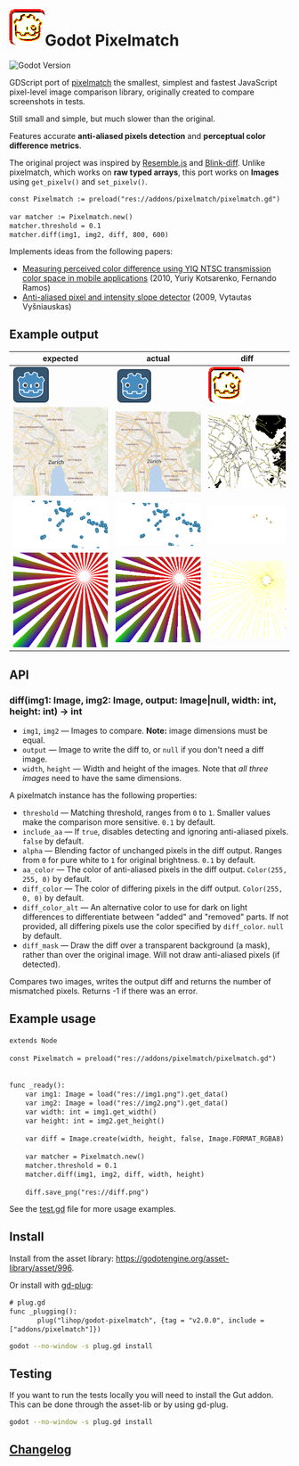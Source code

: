 <img align="left" width="64" height="64" src="test/fixtures/icon_diff.pmtest.png">

# Godot Pixelmatch

![Godot Version](https://img.shields.io/badge/godot-4.2+-blue.svg)

GDScript port of [pixelmatch](https://github.com/mapbox/pixelmatch) the smallest, simplest and fastest JavaScript pixel-level image comparison library,
originally created to compare screenshots in tests.

Still small and simple, but much slower than the original.

Features accurate **anti-aliased pixels detection**
and **perceptual color difference metrics**.

The original project was inspired by [Resemble.js](https://github.com/Huddle/Resemble.js)
and [Blink-diff](https://github.com/yahoo/blink-diff).
Unlike pixelmatch, which works on **raw typed arrays**, this port works on **Images** using `get_pixelv()` and `set_pixelv()`.

```gdscript
const Pixelmatch := preload("res://addons/pixelmatch/pixelmatch.gd")

var matcher := Pixelmatch.new()
matcher.threshold = 0.1
matcher.diff(img1, img2, diff, 800, 600)
```

Implements ideas from the following papers:

- [Measuring perceived color difference using YIQ NTSC transmission color space in mobile applications](http://www.progmat.uaem.mx:8080/artVol2Num2/Articulo3Vol2Num2.pdf) (2010, Yuriy Kotsarenko, Fernando Ramos)
- [Anti-aliased pixel and intensity slope detector](https://www.researchgate.net/publication/234126755_Anti-aliased_Pixel_and_Intensity_Slope_Detector) (2009, Vytautas Vyšniauskas)

## Example output

| expected                           | actual                                 | diff                                         |
| ---------------------------------- | -------------------------------------- | -------------------------------------------- |
| ![](test/fixtures/icon.pmtest.png) | ![](test/fixtures/icon_alt.pmtest.png) | ![1diff](test/fixtures/icon_diff.pmtest.png) |
| ![](test/fixtures/4a.pmtest.png)   | ![](test/fixtures/4b.pmtest.png)       | ![1diff](test/fixtures/4diff.pmtest.png)     |
| ![](test/fixtures/3a.pmtest.png)   | ![](test/fixtures/3b.pmtest.png)       | ![1diff](test/fixtures/3diff.pmtest.png)     |
| ![](test/fixtures/6a.pmtest.png)   | ![](test/fixtures/6b.pmtest.png)       | ![1diff](test/fixtures/6diff.pmtest.png)     |

## API

### diff(img1: Image, img2: Image, output: Image|null, width: int, height: int) -> int

- `img1`, `img2` — Images to compare. **Note:** image dimensions must be equal.
- `output` — Image to write the diff to, or `null` if you don't need a diff image.
- `width`, `height` — Width and height of the images. Note that _all three images_ need to have the same dimensions.

A pixelmatch instance has the following properties:

- `threshold` — Matching threshold, ranges from `0` to `1`. Smaller values make the comparison more sensitive. `0.1` by default.
- `include_aa` — If `true`, disables detecting and ignoring anti-aliased pixels. `false` by default.
- `alpha` — Blending factor of unchanged pixels in the diff output. Ranges from `0` for pure white to `1` for original brightness. `0.1` by default.
- `aa_color` — The color of anti-aliased pixels in the diff output. `Color(255, 255, 0)` by default.
- `diff_color` — The color of differing pixels in the diff output. `Color(255, 0, 0)` by default.
- `diff_color_alt` — An alternative color to use for dark on light differences to differentiate between "added" and "removed" parts. If not provided, all differing pixels use the color specified by `diff_color`. `null` by default.
- `diff_mask` — Draw the diff over a transparent background (a mask), rather than over the original image. Will not draw anti-aliased pixels (if detected).

Compares two images, writes the output diff and returns the number of mismatched pixels. Returns -1 if there was an error.

## Example usage

```gdscript
extends Node

const Pixelmatch = preload("res://addons/pixelmatch/pixelmatch.gd")


func _ready():
	var img1: Image = load("res://img1.png").get_data()
	var img2: Image = load("res://img2.png").get_data()
	var width: int = img1.get_width()
	var height: int = img2.get_height()

	var diff = Image.create(width, height, false, Image.FORMAT_RGBA8)

	var matcher = Pixelmatch.new()
	matcher.threshold = 0.1
	matcher.diff(img1, img2, diff, width, height)

	diff.save_png("res://diff.png")
```

See the [test.gd](/test/test.gd) file for more usage examples.

## Install

Install from the asset library:
<https://godotengine.org/asset-library/asset/996>.

Or install with [gd-plug](https://github.com/imjp94/gd-plug):

```gdscript
# plug.gd
func _plugging():
       plug("lihop/godot-pixelmatch", {tag = "v2.0.0", include = ["addons/pixelmatch"]})
```

```bash
godot --no-window -s plug.gd install
```

## Testing

If you want to run the tests locally you will need to install the Gut addon.
This can be done through the asset-lib or by using gd-plug.

```bash
godot --no-window -s plug.gd install

```

## [Changelog](https://github.com/lihop/pixelmatch/releases)
